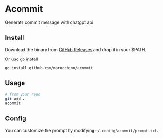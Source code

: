 # Acommit

Generate commit message with chatgpt api

## Install

Download the binary from [GitHub Releases](https://github.com/marocchino/acommit/releases/) and drop it in your $PATH.

Or use go install

```bash
go install github.com/marocchino/acommit
```

## Usage

```bash
# from your repo
git add .
acommit
```

## Config

You can customize the prompt by modifying `~/.config/acommit/prompt.txt`.
